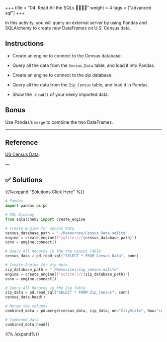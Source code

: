 +++
title = "04. Read All the SQLs 👩‍🎓👨‍🎓"
weight = 4
tags = ["advanced sql"] 
+++

In this activity, you will query an external server by using Pandas and SQLAlchemy to create new DataFrames on U.S. Census data.

## Instructions

* Create an engine to connect to the Census database.

* Query all the data from the `Census_Data` table, and load it into Pandas.

* Create an engine to connect to the zip database.

* Query all the data from the `Zip_Census` table, and load it in Pandas.

* Show the `.head()` of your newly imported data.

## Bonus

Use Pandas’s `merge` to combine the two DataFrames.

---

## Reference

[US Census Data](https://www.census.gov/developers/).

—

## ✅ Solutions
{{%expand "Solutions Click Here" %}}
```python
# Pandas
import pandas as pd

# SQL Alchemy
from sqlalchemy import create_engine

# Create Engine for census data
census_database_path = "./Resources/Census_Data.sqlite"
engine = create_engine(f"sqlite:///{census_database_path}")
conn = engine.connect()

# Query All Records in the the Census Table
census_data = pd.read_sql("SELECT * FROM Census_Data", conn)

# Create Engine for zip data
zip_database_path = "./Resources/zip_census.sqlite"
engine = create_engine(f"sqlite:///{zip_database_path}")
conn = engine.connect()

# Query All Records in the Zip Table
zip_data = pd.read_sql("SELECT * FROM Zip_Census", conn)
census_data.head()

# Merge the columns
combined_data = pd.merge(census_data, zip_data, on="CityState", how="inner")

# Combined Data
combined_data.head()
```
{{% /expand%}}